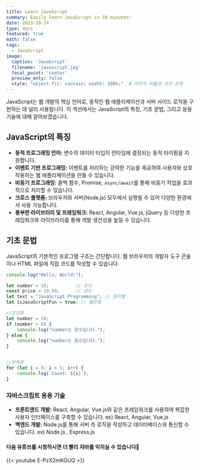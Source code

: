 ```yaml
---
title: Learn JavaScript
summary: Easily learn JavaScript in 10 minutes!
date: 2023-10-24
type: docs
featured: true
math: false
tags:
  - JavaScript
image:
  caption: 'JavaScript'
  filename: 'javascript.jpg'
  focal_point: 'center'
  preview_only: false
  style: "object-fit: contain; width: 100%;"  # 이미지 비율과 크기 조정
---
```


JavaScript는 웹 개발의 핵심 언어로, 동적인 웹 애플리케이션과 서버 사이드 로직을 구현하는 데 널리 사용됩니다. 이 섹션에서는 JavaScript의 특징, 기초 문법, 그리고 응용 기술에 대해 알아보겠습니다.

## JavaScript의 특징
- **동적 프로그래밍 언어:** 변수의 데이터 타입이 런타임에 결정되는 동적 타이핑을 지원합니다.
- **이벤트 기반 프로그래밍:** 이벤트를 처리하는 강력한 기능을 제공하여 사용자와 상호작용하는 웹 애플리케이션을 만들 수 있습니다.
- **비동기 프로그래밍:** 콜백 함수, Promise, `async/await`를 통해 비동기 작업을 효과적으로 처리할 수 있습니다.
- **크로스 플랫폼:** 브라우저와 서버(Node.js) 모두에서 실행될 수 있어 다양한 환경에서 사용 가능합니다.
- **풍부한 라이브러리 및 프레임워크:** React, Angular, Vue.js, jQuery 등 다양한 프레임워크와 라이브러리를 통해 개발 생산성을 높일 수 있습니다.

## 기초 문법
JavaScript의 기본적인 프로그램 구조는 간단합니다. 웹 브라우저의 개발자 도구 콘솔이나 HTML 파일에 직접 코드를 작성할 수 있습니다.

```javascript
console.log("Hello, World!");

let number = 10;          // 숫자
const price = 19.99;      // 상수
let text = "JavaScript Programming"; // 문자열
let isJavaScriptFun = true; // 불린형

//조건문
let number = 10;
if (number > 0) {
    console.log("number는 양수입니다.");
} else {
    console.log("number는 음수입니다.");
}


//반복문 
for (let i = 0; i < 5; i++) {
    console.log(`Count: ${i}`);
}


```

### 자바스크립트 응용 기술
- **프론트엔드 개발:** React, Angular, Vue.js와 같은 프레임워크를 사용하여 복잡한 사용자 인터페이스를 구축할 수 있습니다. ex) React, Angular, Vue.js
- **백엔드 개발:** Node.js를 통해 서버 측 로직을 작성하고 데이터베이스와 통신할 수 있습니다. ex) Node.js , Express.js
#### 다음 유튜브를 시청하시면 더 빨리  자바를 익히실 수 있습니다🙌

{{< youtube E-PzX2mKGUQ >}}
